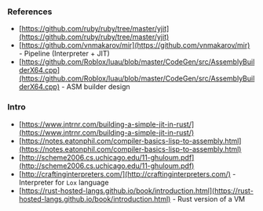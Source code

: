 ### References
- [https://github.com/ruby/ruby/tree/master/yjit](https://github.com/ruby/ruby/tree/master/yjit)
- [https://github.com/vnmakarov/mir](https://github.com/vnmakarov/mir) - Pipeline (Interpreter + JIT)
- [https://github.com/Roblox/luau/blob/master/CodeGen/src/AssemblyBuilderX64.cpp](https://github.com/Roblox/luau/blob/master/CodeGen/src/AssemblyBuilderX64.cpp) - ASM builder design

### Intro
- [https://www.jntrnr.com/building-a-simple-jit-in-rust/](https://www.jntrnr.com/building-a-simple-jit-in-rust/)
- [https://notes.eatonphil.com/compiler-basics-lisp-to-assembly.html](https://notes.eatonphil.com/compiler-basics-lisp-to-assembly.html)
- [http://scheme2006.cs.uchicago.edu/11-ghuloum.pdf](http://scheme2006.cs.uchicago.edu/11-ghuloum.pdf)
- [http://craftinginterpreters.com/](http://craftinginterpreters.com/) - Interpreter for `Lox` language
- [https://rust-hosted-langs.github.io/book/introduction.html](https://rust-hosted-langs.github.io/book/introduction.html) - Rust version of a VM


